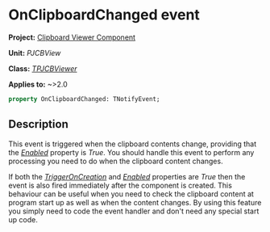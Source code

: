 # OnClipboardChanged event

**Project:** [Clipboard Viewer Component](../../index.md)

**Unit:** _PJCBView_

**Class:** [_TPJCBViewer_](./TPJCBViewer.md)

**Applies to:** ~>2.0

```pascal
property OnClipboardChanged: TNotifyEvent;
```

## Description

This event is triggered when the clipboard contents change, providing that the [_Enabled_](./TPJCBViewer-Enabled.md) property is _True_. You should handle this event to perform any processing you need to do when the clipboard content changes.

If both the [_TriggerOnCreation_](./TPJCBViewer-TriggerOnCreation.md) and [_Enabled_](./TPJCBViewer-Enabled.md) properties are _True_ then the event is also fired immediately after the component is created. This behaviour can be useful when you need to check the clipboard content at program start up as well as when the content changes. By using this feature you simply need to code the event handler and don't need any special start up code.
